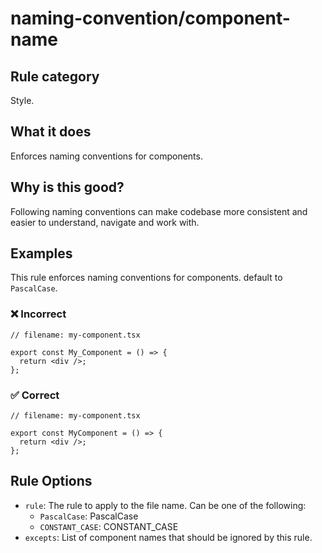 # naming-convention/component-name

<!-- end auto-generated rule header -->

## Rule category

Style.

## What it does

Enforces naming conventions for components.

## Why is this good?

Following naming conventions can make codebase more consistent and easier to understand, navigate and work with.

## Examples

This rule enforces naming conventions for components. default to `PascalCase`.

### ❌ Incorrect

```tsx
// filename: my-component.tsx

export const My_Component = () => {
  return <div />;
};
```

### ✅ Correct

```tsx
// filename: my-component.tsx

export const MyComponent = () => {
  return <div />;
};
```

## Rule Options

- `rule`: The rule to apply to the file name. Can be one of the following:
  - `PascalCase`: PascalCase
  - `CONSTANT_CASE`: CONSTANT_CASE
- `excepts`: List of component names that should be ignored by this rule.
